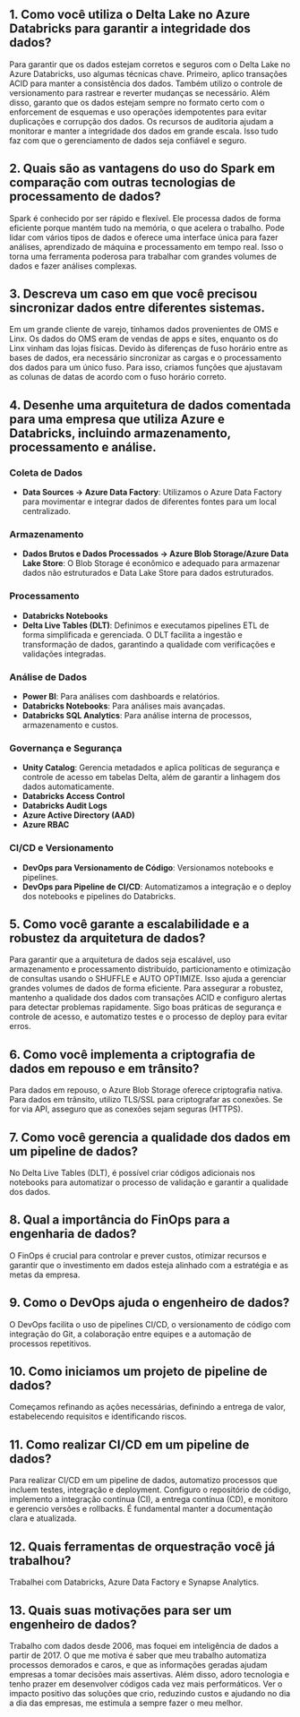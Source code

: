 ## 1. Como você utiliza o Delta Lake no Azure Databricks para garantir a integridade dos dados?

Para garantir que os dados estejam corretos e seguros com o Delta Lake no Azure Databricks, uso algumas técnicas chave. Primeiro, aplico transações ACID para manter a consistência dos dados. Também utilizo o controle de versionamento para rastrear e reverter mudanças se necessário. 
Além disso, garanto que os dados estejam sempre no formato certo com o enforcement de esquemas e uso operações idempotentes para evitar duplicações e corrupção dos dados. Os recursos de auditoria ajudam a monitorar e manter a integridade dos dados em grande escala. Isso tudo faz com que o gerenciamento de dados seja confiável e seguro.

## 2. Quais são as vantagens do uso do Spark em comparação com outras tecnologias de processamento de dados?

Spark é conhecido por ser rápido e flexível. Ele processa dados de forma eficiente porque mantém tudo na memória, o que acelera o trabalho. Pode lidar com vários tipos de dados e oferece uma interface única para fazer análises, aprendizado de máquina e processamento em tempo real. Isso o torna uma ferramenta poderosa para trabalhar com grandes volumes de dados e fazer análises complexas.

## 3. Descreva um caso em que você precisou sincronizar dados entre diferentes sistemas.

Em um grande cliente de varejo, tínhamos dados provenientes de OMS e Linx. Os dados do OMS eram de vendas de apps e sites, enquanto os do Linx vinham das lojas físicas. Devido às diferenças de fuso horário entre as bases de dados, era necessário sincronizar as cargas e o processamento dos dados para um único fuso. Para isso, criamos funções que ajustavam as colunas de datas de acordo com o fuso horário correto.

## 4. Desenhe uma arquitetura de dados comentada para uma empresa que utiliza Azure e Databricks, incluindo armazenamento, processamento e análise.

### Coleta de Dados
- **Data Sources -> Azure Data Factory**: Utilizamos o Azure Data Factory para movimentar e integrar dados de diferentes fontes para um local centralizado.

### Armazenamento
- **Dados Brutos e Dados Processados -> Azure Blob Storage/Azure Data Lake Store**: O Blob Storage é econômico e adequado para armazenar dados não estruturados e Data Lake Store para dados estruturados.

### Processamento
- **Databricks Notebooks**
- **Delta Live Tables (DLT)**: Definimos e executamos pipelines ETL de forma simplificada e gerenciada. O DLT facilita a ingestão e transformação de dados, garantindo a qualidade com verificações e validações integradas.

### Análise de Dados
- **Power BI**: Para análises com dashboards e relatórios.
- **Databricks Notebooks**: Para análises mais avançadas.
- **Databricks SQL Analytics**: Para análise interna de processos, armazenamento e custos.

### Governança e Segurança
- **Unity Catalog**: Gerencia metadados e aplica políticas de segurança e controle de acesso em tabelas Delta, além de garantir a linhagem dos dados automaticamente.
- **Databricks Access Control**
- **Databricks Audit Logs**
- **Azure Active Directory (AAD)**
- **Azure RBAC**

### CI/CD e Versionamento
- **DevOps para Versionamento de Código**: Versionamos notebooks e pipelines.
- **DevOps para Pipeline de CI/CD**: Automatizamos a integração e o deploy dos notebooks e pipelines do Databricks.

## 5. Como você garante a escalabilidade e a robustez da arquitetura de dados?

Para garantir que a arquitetura de dados seja escalável, uso armazenamento e processamento distribuído, particionamento e otimização de consultas usando o SHUFFLE e AUTO OPTIMIZE. Isso ajuda a gerenciar grandes volumes de dados de forma eficiente. Para assegurar a robustez, mantenho a qualidade dos dados com transações ACID e configuro alertas para detectar problemas rapidamente. Sigo boas práticas de segurança e controle de acesso, e automatizo testes e o processo de deploy para evitar erros.

## 6. Como você implementa a criptografia de dados em repouso e em trânsito?

Para dados em repouso, o Azure Blob Storage oferece criptografia nativa. Para dados em trânsito, utilizo TLS/SSL para criptografar as conexões. Se for via API, asseguro que as conexões sejam seguras (HTTPS).

## 7. Como você gerencia a qualidade dos dados em um pipeline de dados?

No Delta Live Tables (DLT), é possível criar códigos adicionais nos notebooks para automatizar o processo de validação e garantir a qualidade dos dados.

## 8. Qual a importância do FinOps para a engenharia de dados?

O FinOps é crucial para controlar e prever custos, otimizar recursos e garantir que o investimento em dados esteja alinhado com a estratégia e as metas da empresa.

## 9. Como o DevOps ajuda o engenheiro de dados?

O DevOps facilita o uso de pipelines CI/CD, o versionamento de código com integração do Git, a colaboração entre equipes e a automação de processos repetitivos.

## 10. Como iniciamos um projeto de pipeline de dados?

Começamos refinando as ações necessárias, definindo a entrega de valor, estabelecendo requisitos e identificando riscos.

## 11. Como realizar CI/CD em um pipeline de dados?

Para realizar CI/CD em um pipeline de dados, automatizo processos que incluem testes, integração e deployment. Configuro o repositório de código, implemento a integração contínua (CI), a entrega contínua (CD), e monitoro e gerencio versões e rollbacks. É fundamental manter a documentação clara e atualizada.

## 12. Quais ferramentas de orquestração você já trabalhou?

Trabalhei com Databricks, Azure Data Factory e Synapse Analytics.

## 13. Quais suas motivações para ser um engenheiro de dados?

Trabalho com dados desde 2006, mas foquei em inteligência de dados a partir de 2017. O que me motiva é saber que meu trabalho automatiza processos demorados e caros, e que as informações geradas ajudam empresas a tomar decisões mais assertivas. Além disso, adoro tecnologia e tenho prazer em desenvolver códigos cada vez mais performáticos. Ver o impacto positivo das soluções que crio, reduzindo custos e ajudando no dia a dia das empresas, me estimula a sempre fazer o meu melhor.
